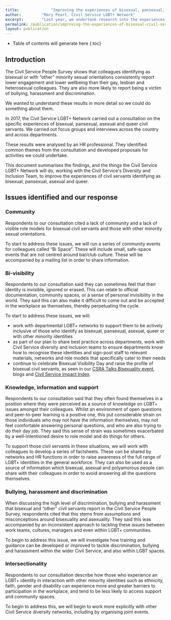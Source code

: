 ```yaml
---
title:  			"Improving the experiences of bisexual, pansexual, asexual and queer civil servants"
author:			"Mary Peart, Civil Service LGBT+ Network"
excerpt: 		"Last year, we undertook research into the experiences of civil servants who identified as bisexual, pansexual, asexual and queer. This publication summarises the findings and the actions we propose to take."
permalink: /publication/improving-the-experiences-of-bisexual-civil-servants/
layout: publication
---
```


<!-- Include the following to generate a Table of Contents -->
* Table of contents will generate here
{:toc}
<!-- Don't touch the Table of Contents above -->

<!-- Include this line to process the Markdown and format the content properly -->
<div id="markdown-content" markdown="1">
<!-- Don't remove the line of code above -->

## Introduction

The Civil Service People Survey shows that colleagues identifying as bisexual or with “other” minority sexual orientations consistently report lower engagement and lower wellbeing than their gay, lesbian and heterosexual colleagues. They are also more likely to report being a victim of bullying, harassment and discrimination.

We wanted to understand these results in more detail so we could do something about them.

In 2017, the Civil Service LGBT+ Network carried out a consultation on the specific experiences of bisexual, pansexual, asexual and queer civil servants. We carried out focus groups and interviews across the country and across departments.

These results were analysed by an HR professional. They identified common themes from the consultation and developed proposals for activities we could undertake. 

This document summarises the findings, and the things the Civil Service LGBT+ Network will do, working with the Civil Service's Diversity and Inclusion Team, to improve the experiences of civil servants identifying as bisexual, pansexual, asexual and queer. 

## Issues identified and our response

### Community

Respondents to our consultation cited a lack of community and a lack of visible role models for bisexual civil servants and those with other minority sexual orientations.

To start to address these issues, we will run a series of community events for colleagues called “Bi Space”. These will include small, safe-space events that are not centred around bar/club culture. These will be accompanied by a mailing list in order to share information. 

### Bi-visibility

Respondents to our consultation said they can sometimes feel that their identity is invisible, ignored or erased. This can relate to official documentation, community spaces, or a sense of personal invisibility in the world. They said this can also make it difficult to come out and be accepted in the workplace as themselves, thereby perpetuating the cycle.

To start to address these issues, we will:

- work with departmental LGBT+ networks to support them to be actively inclusive of those who identify as bisexual, pansexual, asexual, queer or with other minority identities
- as part of our plan to share best practice across departments, work with Civil Service diversity and inclusion teams to ensure departments know how to recognise these identities and sign-post staff to relevant materials, networks and role models that specifically cater to their needs
- continue to celebrate Bisexual Visibility Day and raise the profile of bisexual civil servants, as seen in our [CSRA Talks Bisexuality event](/archives/2016/09/19/watch-csra-talks-bisexuality/), blogs and [Civil Service Impact Index](https://www.civilservice.lgbt/impact-index).

### Knowledge, information and support

Respondents to our consultation said that they often found themselves in a position where they were perceived as a source of knowledge on LGBT+ issues amongst their colleagues. Whilst an environment of open questions and peer-to-peer learning is a positive one, this put considerable strain on those individuals who may not have the information themselves, may not feel comfortable answering personal questions, and who are also trying to do their day job. They said this sense of strain was sometimes exacerbated by a well-intentioned desire to role model and do things for others. 

To support those civil servants in these situations, we will work with colleagues to develop a series of factsheets. These can be shared by networks and HR functions in order to raise awareness of the full range of LGBT+ identities in the general workforce. They can also be used as a source of information which bisexual, asexual and polyamorous people can share with their colleagues in order to avoid answering all the questions themselves.

### Bullying, harassment and discrimination

When discussing the high level of discrimination, bullying and harassment that bisexual and “other” civil servants report in the Civil Service People Survey, respondents cited that this stems from assumptions and misconceptions around bisexuality and asexuality. They said this was accompanied by an inconsistent approach to tackling these issues between work teams, cultures, managers and even within LGBT+ communities.

To begin to address this issue, we will investigate how training and guidance can be developed or improved to tackle discrimination, bullying and harassment within the wider Civil Service, and also within LGBT spaces. 

### Intersectionality

Respondents to our consultation describe how those who experience an LGBT+ identity in interaction with other minority identities such as ethnicity, faith, gender and disability can experience more and greater barriers to participation in the workplace, and tend to be less likely to access support and community spaces.

To begin to address this, we will begin to work more explicitly with other Civil Service diversity networks, including by organising joint events.



<!-- Include this line to process the Markdown and format the content properly -->
</div>
<!-- Don't remove the line of code above -->
